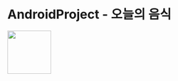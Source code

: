 <h1> AndroidProject - 오늘의 음식 </h1>
<img src = "https://user-images.githubusercontent.com/78638427/144746088-ea59f2e2-7836-47f0-9853-2c63d24f7c0f.png" width = "98" height="98">

